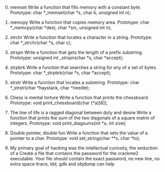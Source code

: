0. memset
Write a function that fills memory with a constant byte.
Prototype: char *_memset(char *s, char b, unsigned int n);

1. memcpy
Write a function that copies memory area.
Prototype: char *_memcpy(char *dest, char *src, unsigned int n);

2. strchr
Write a function that locates a character in a string.
Prototype: char *_strchr(char *s, char c);

3. strspn
Write a function that gets the length of a prefix substring.
Prototype: unsigned int _strspn(char *s, char *accept);

4. strpbrk
Write a function that searches a string for any of a set of bytes.
Prototype: char *_strpbrk(char *s, char *accept);

5. strstr
Write a function that locates a substring.
Prototype: char *_strstr(char *haystack, char *needle);

6. Chess is mental torture
Write a function that prints the chessboard.
Prototype: void print_chessboard(char (*a)[8]);

7. The line of life is a ragged diagonal between duty and desire
Write a function that prints the sum of the two diagonals of a square matrix of integers.
Prototype: void print_diagsums(int *a, int size);

8. Double pointer, double fun
Write a function that sets the value of a pointer to a char.
Prototype: void set_string(char **s, char *to);

9. My primary goal of hacking was the intellectual curiosity, the seduction of a
Create a file that contains the password for the crackme2 executable.
Your file should contain the exact password, no new line, no extra space
ltrace, ldd, gdb and objdump can help

